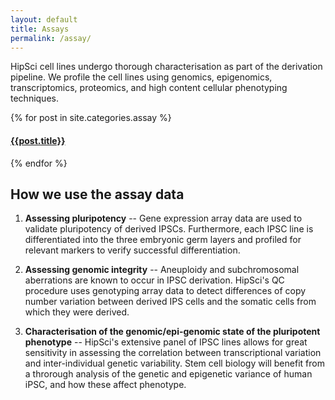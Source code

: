 ```yaml
---
layout: default
title: Assays
permalink: /assay/
---
```


HipSci cell lines undergo thorough characterisation as part of the derivation
pipeline. We profile the cell lines using genomics, epigenomics,
transcriptomics, proteomics, and high content cellular phenotyping techniques.

<nav>
<div class="row navigation">
{% for post in site.categories.assay %}
<div class="col-md-6 col-sm-6 col-xs-6 nav-item">
<a href="{{post.url}}">
<h4 class="nav-title">{{post.title}}</h4>
</a>
</div>
{% endfor %}
</div>
</nav>

## How we use the assay data

1. **Assessing pluripotency** -- Gene expression array data are used
to validate pluripotency of derived IPSCs.  Furthermore, each IPSC line is differentiated
into the three embryonic germ layers and profiled for relevant markers to verify successful differentiation.

2. **Assessing genomic integrity** -- Aneuploidy and subchromosomal aberrations are known to occur in IPSC derivation.
HipSci's QC procedure uses genotyping array data to detect
differences of copy number variation between derived IPS cells and the somatic cells from which they were derived.

3. **Characterisation of the genomic/epi-genomic state of the pluripotent phenotype** --
HipSci's extensive panel of IPSC lines allows for great sensitivity in assessing the correlation
between transcriptional variation and inter-individual genetic variability.
Stem cell biology will benefit from a throrough analysis of the genetic and epigenetic variance
of human iPSC, and how these affect phenotype.
